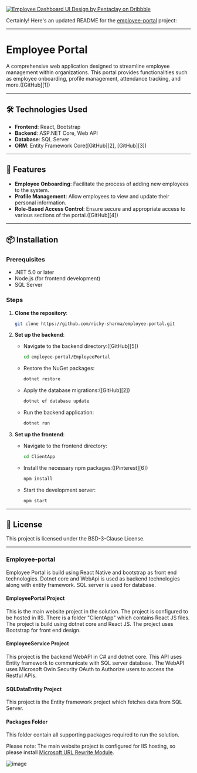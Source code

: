 [![Employee Dashboard UI Design by Pentaclay on Dribbble](https://tse1.mm.bing.net/th?id=OIP.7pDkavsFt9gMHUkSETXloQHaFj\&pid=Api)](https://dribbble.com/shots/18867447-Employee-Dashboard-UI-Design)

Certainly! Here's an updated README for the [employee-portal](https://github.com/ricky-sharma/employee-portal) project:

---

# Employee Portal

A comprehensive web application designed to streamline employee management within organizations. This portal provides functionalities such as employee onboarding, profile management, attendance tracking, and more.([GitHub][1])

---

## 🛠️ Technologies Used

* **Frontend**: React, Bootstrap
* **Backend**: ASP.NET Core, Web API
* **Database**: SQL Server
* **ORM**: Entity Framework Core([GitHub][2], [GitHub][3])

---

## 🚀 Features

* **Employee Onboarding**: Facilitate the process of adding new employees to the system.
* **Profile Management**: Allow employees to view and update their personal information.
* **Role-Based Access Control**: Ensure secure and appropriate access to various sections of the portal.([GitHub][4])

---

## 📦 Installation

### Prerequisites

* .NET 5.0 or later
* Node.js (for frontend development)
* SQL Server

### Steps

1. **Clone the repository**:

   ```bash
   git clone https://github.com/ricky-sharma/employee-portal.git
   ```



2. **Set up the backend**:

   * Navigate to the backend directory:([GitHub][5])

     ```bash
     cd employee-portal/EmployeePortal
     ```

   * Restore the NuGet packages:

     ```bash
     dotnet restore
     ```

   * Apply the database migrations:([GitHub][2])

     ```bash
     dotnet ef database update
     ```

   * Run the backend application:

     ```bash
     dotnet run
     ```

3. **Set up the frontend**:

   * Navigate to the frontend directory:

     ```bash
     cd ClientApp
     ```

   * Install the necessary npm packages:([Pinterest][6])

     ```bash
     npm install
     ```

   * Start the development server:

     ```bash
     npm start
     ```

---

## 🔐 License

This project is licensed under the BSD-3-Clause License.

---




### Employee-portal
Employee Portal is build using React Native and bootstrap as front end technologies.
Dotnet core and WebApi is used as backend technologies along with entity framework. SQL server is used for database.

#### EmployeePortal Project
This is the main website project in the solution. The project is configured to be hosted in IIS. There is a folder "ClientApp" which contains React JS files. The project is build using dotnet core and React JS. The project uses Bootstrap for front end design.

#### EmployeeService Project
This project is the backend WebAPI in C# and dotnet core. This API uses Entity framework to communicate with SQL server database.
The WebAPI uses Microsoft Owin Security OAuth to Authorize users to access the Restful APIs. 

#### SQLDataEntity Project
This project is the Entity framework project which fetches data from SQL Server.

#### Packages Folder 
This folder contain all supporting packages required to run the solution.



Please note: The main website project is configured for IIS hosting, so please install [Microsoft URL Rewrite Module](https://www.iis.net/downloads/microsoft/url-rewrite).




![image](https://user-images.githubusercontent.com/61348196/177049581-3194542e-bf8e-409b-8d98-4adea0fef60f.png)
